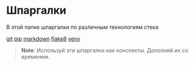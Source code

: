 # Шпаргалки

В этой папке шпаргалки по различным технологиям стека

[git](GIT.md) [pip](PIP.md) [markdown](MARKDOWN.md) [flake8](FLAKE8.md) [venv]('VENV.md')

> **__Note__**: Используй эти шпаргалки как конспекты. Дополняй их со временем.